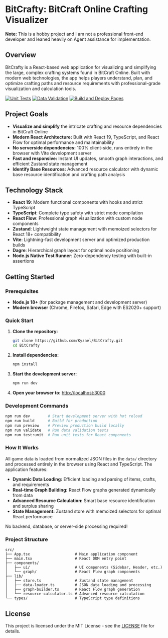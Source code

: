 # BitCrafty: BitCraft Online Crafting Visualizer

**Note:** This is a hobby project and I am not a professional front-end developer and leaned heavily on Agent assistance for implementation.

## Overview
BitCrafty is a React-based web application for visualizing and simplifying the large, complex crafting systems found in BitCraft Online. Built with modern web technologies, the app helps players understand, plan, and optimize crafting paths and resource requirements with professional-grade visualization and calculation tools.

[![Unit Tests](https://github.com/Kyzael/BitCrafty/actions/workflows/unit-tests.yml/badge.svg)](https://github.com/Kyzael/BitCrafty/actions/workflows/unit-tests.yml)
[![Data Validation](https://github.com/Kyzael/BitCrafty/actions/workflows/data-validation.yml/badge.svg)](https://github.com/Kyzael/BitCrafty/actions/workflows/data-validation.yml)
[![Build and Deploy Pages](https://github.com/Kyzael/BitCrafty/actions/workflows/deploy.yml/badge.svg)](https://github.com/Kyzael/BitCrafty/actions/workflows/deploy.yml)

## Project Goals
- **Visualize and simplify** the intricate crafting and resource dependencies in BitCraft Online
- **Modern React Architecture:** Built with React 19, TypeScript, and React Flow for optimal performance and maintainability
- **No serverside dependencies:** 100% client-side, runs entirely in the browser with Vite development server
- **Fast and responsive:** Instant UI updates, smooth graph interactions, and efficient Zustand state management
- **Identify Base Resources:** Advanced resource calculator with dynamic base resource identification and crafting path analysis

## Technology Stack
- **React 19**: Modern functional components with hooks and strict TypeScript
- **TypeScript**: Complete type safety with strict mode compilation
- **React Flow**: Professional graph visualization with custom node components
- **Zustand**: Lightweight state management with memoized selectors for React 18+ compatibility
- **Vite**: Lightning-fast development server and optimized production builds
- **Dagre**: Hierarchical graph layout for optimal node positioning
- **Node.js Native Test Runner**: Zero-dependency testing with built-in assertions

## Getting Started

### Prerequisites
- **Node.js 18+** (for package management and development server)
- **Modern browser** (Chrome, Firefox, Safari, Edge with ES2020+ support)

### Quick Start
1. **Clone the repository:**
   ```bash
   git clone https://github.com/Kyzael/BitCrafty.git
   cd BitCrafty
   ```

2. **Install dependencies:**
   ```bash
   npm install
   ```

3. **Start the development server:**
   ```bash
   npm run dev
   ```
   
4. **Open your browser to:** [http://localhost:3000](http://localhost:3000)

### Development Commands
```bash
npm run dev        # Start development server with hot reload
npm run build      # Build for production
npm run preview    # Preview production build locally
npm run validate   # Run data validation tests
npm run test:unit  # Run unit tests for React components
```

### How It Works
All game data is loaded from normalized JSON files in the `data/` directory and processed entirely in the browser using React and TypeScript. The application features:

- **Dynamic Data Loading:** Efficient loading and parsing of items, crafts, and requirements
- **Real-time Graph Building:** React Flow graphs generated dynamically from data
- **Advanced Resource Calculation:** Smart base resource identification and surplus sharing
- **State Management:** Zustand store with memoized selectors for optimal React performance

No backend, database, or server-side processing required!

### Project Structure
```
src/
├── App.tsx                    # Main application component
├── main.tsx                   # React DOM entry point
├── components/
│   ├── ui/                    # UI components (Sidebar, Header, etc.)
│   └── graph/                 # React Flow graph components
├── lib/
│   ├── store.ts               # Zustand state management
│   ├── data-loader.ts         # JSON data loading and processing
│   ├── graph-builder.ts       # React Flow graph generation
│   └── resource-calculator.ts # Advanced resource calculation
└── types/                     # TypeScript type definitions
```

## License
This project is licensed under the MIT License - see the [LICENSE](LICENSE) file for details.
